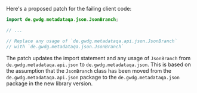 Here's a proposed patch for the failing client code:

```java
import de.gwdg.metadataqa.json.JsonBranch;

// ...

// Replace any usage of `de.gwdg.metadataqa.api.json.JsonBranch`
// with `de.gwdg.metadataqa.json.JsonBranch`
```

The patch updates the import statement and any usage of `JsonBranch` from `de.gwdg.metadataqa.api.json` to `de.gwdg.metadataqa.json`. This is based on the assumption that the `JsonBranch` class has been moved from the `de.gwdg.metadataqa.api.json` package to the `de.gwdg.metadataqa.json` package in the new library version.